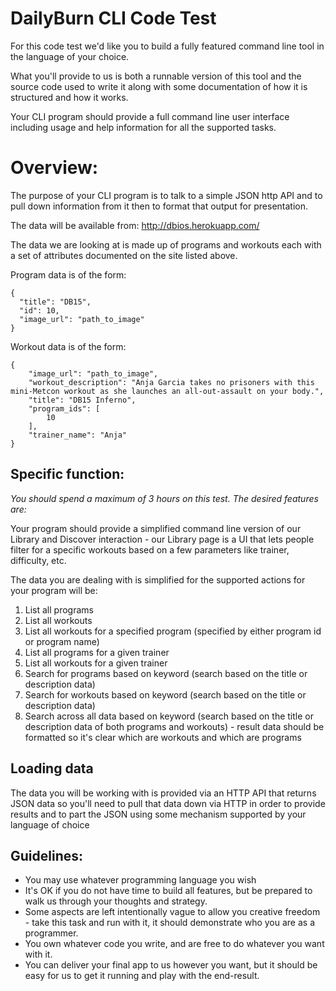 # DailyBurn CLI Code Test

For this code test we'd like you to build a fully featured command line tool in the language of your choice.

What you'll provide to us is both a runnable version of this tool and the source code used to write it along with some documentation of how it is structured and how it works.

Your CLI program should provide a full command line user interface including usage and help information for all the supported tasks.

# Overview:

The purpose of your CLI program is to talk to a simple JSON http API and to pull down information from it then to format that output for presentation.

The data will be available from: http://dbios.herokuapp.com/

The data we are looking at is made up of programs and workouts each with a set of attributes documented on the site listed above.

Program data is of the form:

    {
      "title": "DB15",
      "id": 10,
      "image_url": "path_to_image"
    }


Workout data is of the form: 

    {
        "image_url": "path_to_image",
        "workout_description": "Anja Garcia takes no prisoners with this mini-Metcon workout as she launches an all-out-assault on your body.",
        "title": "DB15 Inferno",
        "program_ids": [
            10
        ],
        "trainer_name": "Anja"
    }

## Specific function:

*You should spend a maximum of 3 hours on this test. The desired features are:*

Your program should provide a simplified command line version of our Library and Discover interaction - our Library page is a UI that lets people filter for a specific workouts based on a few parameters like trainer, difficulty, etc.

The data you are dealing with is simplified for the supported actions for your program will be:

1. List all programs
2. List all workouts
3. List all workouts for a specified program (specified by either program id or program name)
4. List all programs for a given trainer
5. List all workouts for a given trainer
6. Search for programs based on keyword (search based on the title or description data)
7. Search for workouts based on keyword (search based on the title or description data)
8. Search across all data based on keyword (search based on the title or description data of both programs and workouts) - result data should be formatted so it's clear which are workouts and which are programs

## Loading data

The data you will be working with is provided via an HTTP API that returns JSON data so you'll need to pull that data down via HTTP in order to provide results and to part the JSON using some mechanism supported by your language of choice

## Guidelines:

* You may use whatever programming language you wish
* It's OK if you do not have time to build all features, but be prepared to walk us through your thoughts and strategy.
* Some aspects are left intentionally vague to allow you creative freedom - take this task and run with it, it should demonstrate who you are as a programmer.
* You own whatever code you write, and are free to do whatever you want with it.
* You can deliver your final app to us however you want, but it should be easy for us to get it running and play with the end-result.

